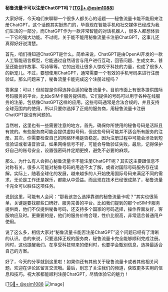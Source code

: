 **秘鲁流量卡可以注册ChatGPT吗？[[TG💪+ @esim1088](https://t.me/s/esim1088)]**

大家好呀，今天咱们来聊聊一个很多人都关心的话题——秘鲁流量卡能不能用来注册ChatGPT。这个话题其实挺热门的，毕竟现在智能手机和社交媒体已经成为我们生活的一部分，而ChatGPT作为一款非常智能的对话机器人，很多人都想体验一下它的强大功能。不过呢，关于能不能用秘鲁流量卡注册ChatGPT，这事儿还真得好好说清楚。

首先，咱们得知道ChatGPT是什么。简单来说，ChatGPT是由OpenAI开发的一款人工智能语言模型，它能通过自然语言与用户进行互动，回答问题、生成文本，甚至还能创作故事、写诗等等。它的出现让很多人惊叹于科技的力量，也成了很多人的新宠儿。不过，要想使用ChatGPT，通常需要一个有效的手机号码来进行注册验证。那么问题来了，秘鲁流量卡能完成这个注册过程吗？

答案是：可以！但前提是你得选择合适的秘鲁流量卡。目前市面上有很多提供国际号码服务的平台，比如eSIM卡服务提供商，它们提供的号码可以用于各种在线服务的注册，包括像ChatGPT这样的应用。这些号码通常是合法合规的，并且支持全球范围内的使用，所以只要你选择了正规的服务商，用秘鲁流量卡注册ChatGPT是没有问题的。

当然啦，这里也有一些需要注意的地方。首先，确保你所使用的秘鲁号码是活跃且有效的。有些服务商可能会提供虚拟号码，但这些号码可能并不适合所有服务的注册。其次，你需要检查自己的网络环境是否稳定。因为注册过程中可能会涉及到短信验证或者语音验证，如果网络信号不好，可能会导致验证失败。最后，记得保护好自己的账号安全，设置强密码并定期更换，避免不必要的麻烦。

那么，为什么有人会担心秘鲁流量卡不能注册ChatGPT呢？其实这主要跟信息不对称有关。很多人可能对秘鲁号码的用途不太了解，或者对国际号码服务存在误解。实际上，随着全球化的发展，越来越多的人开始使用国际号码来满足不同的需求，无论是工作还是娱乐，都能从中受益。而且现在技术已经很成熟了，秘鲁流量卡完全可以胜任这项任务。

说到这里，可能有人会问：“那我该怎么选择靠谱的秘鲁流量卡呢？”其实也很简单，关键是要找那些口碑好、服务完善的平台。比如我们提到的那个eSIM卡服务提供商，他们不仅提供秘鲁号码，还支持多个国家的号码选择，操作界面友好，客服响应及时。更重要的是，他们的服务价格合理，性价比很高，非常适合普通用户使用。

说了这么多，相信大家对“秘鲁流量卡能否注册ChatGPT”这个问题已经有了清晰的认识。总的来说，只要选择正规的服务商，秘鲁流量卡完全能够顺利完成注册。同时，这也提醒我们，在享受科技带来的便利时，也要学会甄别信息，选择最适合自己的方案。

好了，今天的分享就到这里啦！如果你还有其他关于秘鲁流量卡或者其他相关问题，欢迎在评论区留言交流哦。最后，别忘了关注我们的频道，获取更多实用的信息和技巧。祝大家都能顺利注册ChatGPT，尽情体验它的魅力！

[[TG💪+ @esim1088](https://t.me/s/esim1088) ![Image](https://i.postimg.cc/4NQfJmqS/Snipaste-2025-05-13-00-14-12.png)]